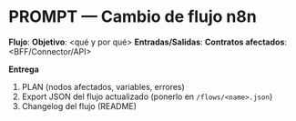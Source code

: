 # PROMPT — Cambio de flujo n8n

**Flujo**: <nombre>
**Objetivo**: <qué y por qué>
**Entradas/Salidas**: <datos>
**Contratos afectados**: <BFF/Connector/API>

**Entrega**
1) PLAN (nodos afectados, variables, errores)
2) Export JSON del flujo actualizado (ponerlo en `/flows/<name>.json`)
3) Changelog del flujo (README)
